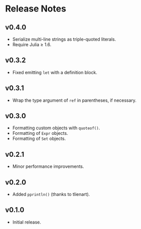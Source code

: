 # Release Notes


## v0.4.0

* Serialize multi-line strings as triple-quoted literals.
* Require Julia ≥ 1.6.


## v0.3.2

- Fixed emitting `let` with a definition block.


## v0.3.1

- Wrap the type argument of `ref` in parentheses, if necessary.


## v0.3.0

- Formatting custom objects with `quoteof()`.
- Formatting of `Expr` objects.
- Formatting of `Set` objects.


## v0.2.1

- Minor performance improvements.


## v0.2.0

- Added `pprintln()` (thanks to tlienart).


## v0.1.0

- Initial release.
